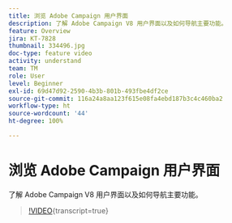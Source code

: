 ```yaml
---
title: 浏览 Adobe Campaign 用户界面
description: 了解 Adobe Campaign V8 用户界面以及如何导航主要功能。
feature: Overview
jira: KT-7828
thumbnail: 334496.jpg
doc-type: feature video
activity: understand
team: TM
role: User
level: Beginner
exl-id: 69d47d92-2590-4b3b-801b-493fbe4df2ce
source-git-commit: 116a24a8aa123f615e08fa4ebd187b3c4c460ba2
workflow-type: ht
source-wordcount: '44'
ht-degree: 100%

---
```


# 浏览 Adobe Campaign 用户界面

了解 Adobe Campaign V8 用户界面以及如何导航主要功能。

>[!VIDEO](https://video.tv.adobe.com/v/334496?quality=12&learn=on){transcript=true}
